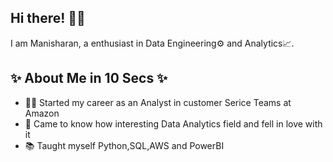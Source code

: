 ## Hi there! 🙋‍♂️

I am Manisharan, a enthusiast in Data Engineering⚙️ and Analytics📈.

## ✨ About Me in 10 Secs ✨
- 👨‍💻 Started my career as an Analyst in customer Serice Teams at Amazon
- 🌸 Came to know how interesting Data Analytics field and fell in love with it
- 📚 Taught myself Python,SQL,AWS and PowerBI


<!---
manisharanthota/manisharanthota is a ✨ special ✨ repository because its `README.md` (this file) appears on your GitHub profile.
You can click the Preview link to take a look at your changes.
--->
